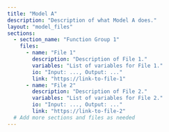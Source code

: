 ```yaml
---
title: "Model A"
description: "Description of what Model A does."
layout: "model_files"
sections:
  - section_name: "Function Group 1"
    files:
      - name: "File 1"
        description: "Description of File 1."
        variables: "List of variables for File 1."
        io: "Input: ..., Output: ..."
        link: "https://link-to-file-1"
      - name: "File 2"
        description: "Description of File 2."
        variables: "List of variables for File 2."
        io: "Input: ..., Output: ..."
        link: "https://link-to-file-2"
  # Add more sections and files as needed
---
```

